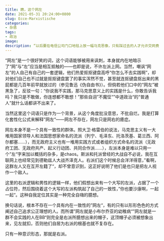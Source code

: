 ```yaml
---
title: 瞧，这个网左
date: 2021-05-31 20:24:00+0800
slug: Ecce-Marxistische
categories:
- 杂感
tags:
- 政治
image:
description: “以后要在电信公司门口地毯上放一幅马克思像，只有踩过去的人才允许交网费”
---
```


 “网左”是一个很好笑的词，这个词语能够被用来讽刺，本身就内在地暗示了“网”与“左”应当是相互抵触的——也即是说，不许左派上网。当然，嘲讽“网左”的人自己有自己的一套逻辑，他们热爱抠抠键盘高呼“你怎么不去实践啊”，却对他们自己也不过就是抠抠键盘罢了的事实浑然不觉，甚至就连抠键盘抠出来的黑屁都是几百年前早就放过的（参见鲁迅《伪自由书》）。但倘若他们口中的“网左”被黑急了，反驳一句：“你说我不实践，那马克思意义上的实践是什么，你敢告诉我吗？我只是不敢做，你连想都不敢想！”那些自诩”不魔怔“”中道政治“的“普通人”就什么话都讲不出来了。

当然这里这个词语只是作为一个背景，从这个角度批没意思，不批自烂。我是打算化套性化公式来解释”网左“——网左不存在，网左只是网右的癔症。

网左本身不是一个具有一致性的群体。照大卫·格雷伯的说法，马克思主义有一大堆用国家领导人和法国思想家命名的流派（列宁、毛泽东、托洛茨基、葛兰西、阿尔都塞……），而无政府主义也有一堆用实践方式或者组织方式命名的流派（无政府工团、无政府共产、起义行动团、共同合作派……），左派本身是难以只用一个”左“字来加以概括的杂多，是chaos。斯派和托派曾经的大战自不必说，我在互联网上也经常见到德勒兹人大战齐泽克人。右派们这个时候总会洋洋得意，”看啊，这群左人又在互开左籍了“，却不曾意识到，这正好说明了他们是也只是把左人视作一个敌人。

这里的右派逻辑和男性的逻辑一样，他们假想出来有一个大写的左派，占据了一个占位符，然后围绕着这个大写的左派构筑起了自己的一致性，”你也要沙康啊，一起一起“。这种自我定位其实是一种完全自嗨的臆想。

换句话说，根本不存在一个具有内在一致性的”网左“，有的只有以形形色色的方式阐述自己追求公正理想的人。而所谓”网左就是小布尔乔亚的幼稚病“”网左就是一群不会实践的人在BB“则完全是右派所臆想出来的帽子，这顶帽子必须被想象出来，见左就扣，否则他们自居为右派的根基也就不复存在。

只有一种意识形态，那就是右派。

